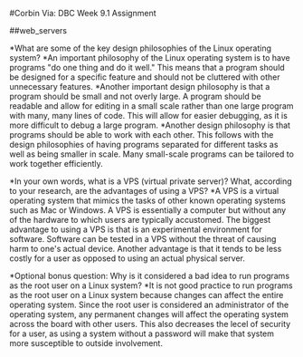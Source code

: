 #Corbin Via: DBC Week 9.1 Assignment

##web_servers

*What are some of the key design philosophies of the Linux operating system?
	*An important philosophy of the Linux operating system is to have programs "do one thing and do it well." This means that a program should be designed for a specific feature and should not be cluttered with other unnecessary features.
	*Another important design philosophy is that a program should be small and not overly large. A program should be readable and allow for editing in a small scale rather than one large program with many, many lines of code. This will allow for easier debugging, as it is more difficult to debug a large program.
	*Another design philosophy is that programs should be able to work with each other. This follows with the design philosophies of having programs separated for different tasks as well as being smaller in scale. Many small-scale programs can be tailored to work together efficiently.

*In your own words, what is a VPS (virtual private server)? What, according to your research, are the advantages of using a VPS?
	*A VPS is a virtual operating system that mimics the tasks of other known operating systems such as Mac or Windows. A VPS is essentially a computer but without any of the hardware to which users are typically accustomed. The biggest advantage to using a VPS is that is an experimental environment for software. Software can be tested in a VPS without the threat of causing harm to one's actual device. Another advantage is that it tends to be less costly for a user as opposed to using an actual physical server.

*Optional bonus question: Why is it considered a bad idea to run programs as the root user on a Linux system?
	*It is not good practice to run programs as the root user on a Linux system because changes can affect the entire operating system. Since the root user is considered an administrator of the operating system, any permanent changes will affect the operating system across the board with other users. This also decreases the lecel of security for a user, as using a system without a password will make that system more susceptible to outside involvement.